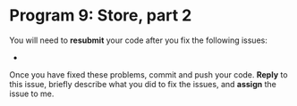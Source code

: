 # Program 9: Store, part 2

You will need to **resubmit** your code after you fix the following issues:

* 


Once you have fixed these problems, commit and push your code. **Reply** to this issue, briefly describe what you did to fix the issues, and **assign** the issue to me.
